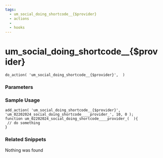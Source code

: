 ```yaml
---
tags: 
  - um_social_doing_shortcode__{$provider}
  - actions
  - 
  - hooks
---
```

# um\_social\_doing\_shortcode\_\_{$provider}

``` php:no-line-numbers
do_action( 'um_social_doing_shortcode__{$provider}',  )
```
<div class='hook-sep'></div>

### Parameters

<div class='hook-sep'></div>



### Sample Usage

``` php:no-line-numbers
add_action( 'um_social_doing_shortcode__{$provider}', 'um_02202024_social_doing_shortcode____provider_', 10, 0 );
function um_02202024_social_doing_shortcode____provider_(  ){
 // do something
}
```
<div class='hook-sep'></div>



### Related Snippets

Nothing was found

